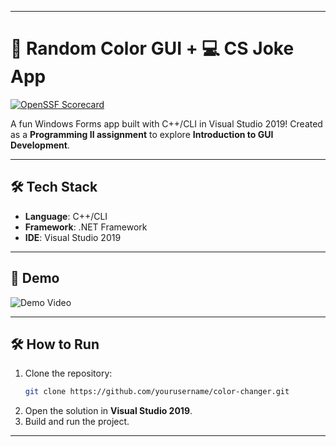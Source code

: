 
---

# 🎨 Random Color GUI + 💻 CS Joke App  
[![OpenSSF Scorecard](https://api.securityscorecards.dev/projects/github.com/abrown33914/color-changer/badge)](https://securityscorecards.dev/viewer/?uri=github.com/abrown33914/color-changer)

A fun Windows Forms app built with C++/CLI in Visual Studio 2019! Created as a **Programming II assignment** to explore **Introduction to GUI Development**.  

---

## 🛠️ Tech Stack  
- **Language**: C++/CLI  
- **Framework**: .NET Framework  
- **IDE**: Visual Studio 2019  

---

## 🎥 Demo  
![Demo Video](demo.gif)

---

## 🛠️ How to Run  
1. Clone the repository:  
   ```bash
   git clone https://github.com/yourusername/color-changer.git
   ```  
2. Open the solution in **Visual Studio 2019**.  
3. Build and run the project.  

---  
